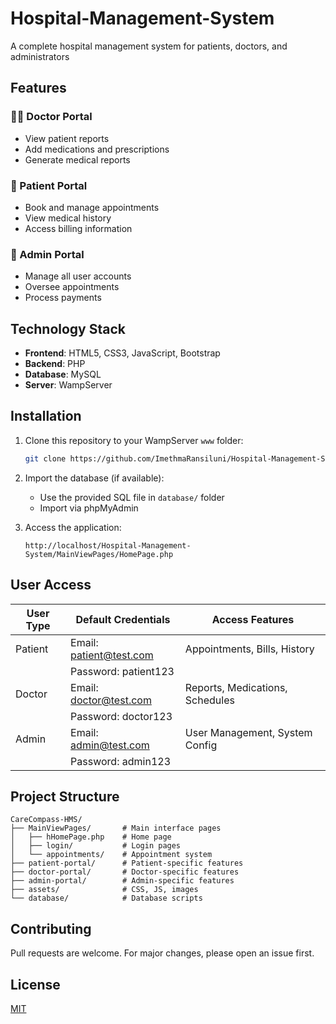 # Hospital-Management-System
A complete hospital management system for patients, doctors, and administrators

## Features

### 👨‍⚕️ Doctor Portal
- View patient reports
- Add medications and prescriptions
- Generate medical reports

### 🏥 Patient Portal
- Book and manage appointments
- View medical history
- Access billing information

### 👔 Admin Portal
- Manage all user accounts
- Oversee appointments
- Process payments

## Technology Stack
- **Frontend**: HTML5, CSS3, JavaScript, Bootstrap
- **Backend**: PHP
- **Database**: MySQL
- **Server**: WampServer

## Installation

1. Clone this repository to your WampServer `www` folder:
   ```bash
   git clone https://github.com/ImethmaRansiluni/Hospital-Management-System.git
   ```

2. Import the database (if available):
   - Use the provided SQL file in `database/` folder
   - Import via phpMyAdmin

3. Access the application:
   ```
   http://localhost/Hospital-Management-System/MainViewPages/HomePage.php
   ```

## User Access

| User Type  | Default Credentials       | Access Features                 |
|------------|---------------------------|----------------------------------|
| Patient    | Email: patient@test.com   | Appointments, Bills, History     |
|            | Password: patient123      |                                  |
| Doctor     | Email: doctor@test.com    | Reports, Medications, Schedules  |
|            | Password: doctor123       |                                  |
| Admin      | Email: admin@test.com     | User Management, System Config   |
|            | Password: admin123        |                                  |

## Project Structure

```
CareCompass-HMS/
├── MainViewPages/       # Main interface pages
│   ├── hHomePage.php    # Home page
│   ├── login/           # Login pages
│   └── appointments/    # Appointment system
├── patient-portal/      # Patient-specific features
├── doctor-portal/       # Doctor-specific features
├── admin-portal/        # Admin-specific features
├── assets/              # CSS, JS, images
└── database/            # Database scripts
```

## Contributing
Pull requests are welcome. For major changes, please open an issue first.

## License
[MIT](https://choosealicense.com/licenses/mit/)